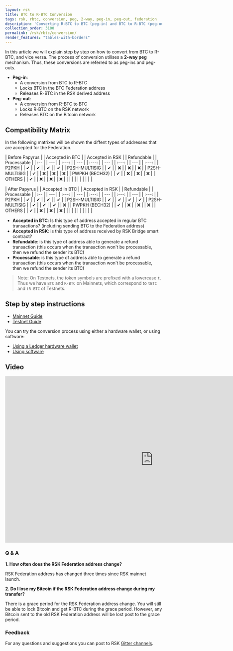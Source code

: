 ```yaml
---
layout: rsk
title: BTC to R-BTC Conversion
tags: rsk, rbtc, conversion, peg, 2-way, peg-in, peg-out, federation
description: 'Converting R-BTC to BTC (peg-in) and BTC to R-BTC (peg-out), for both Mainnet and Testnet.'
collection_order: 3100
permalink: /rsk/rbtc/conversion/
render_features: "tables-with-borders"
---
```


In this article we will explain step by step on how to convert from BTC to R-BTC, and vice versa.
The process of conversion utilises a **2-way peg** mechanism.
Thus, these conversions are referred to as peg-ins and peg-outs.

- **Peg-in**:
  - A conversion from BTC to R-BTC
  - Locks BTC in the BTC Federation address
  - Releases R-BTC in the RSK derived address
- **Peg-out**:
  - A conversion from R-BTC to BTC
  - Locks R-BTC on the RSK network
  - Releases BTC on the Bitcoin network


## Compatibility Matrix

In the following matrixes will be shown the diffent types of addresses that are accepted for the Federation.

| Before Papyrus | | Accepted in BTC | | Accepted in RSK | | Refundable | | Processable |
| :-- | | --- | | :---: | | --- | | :---: | | --- | | :---: | | --- | | :---: | 
| P2PKH  | | ✔ | | ✔ | | ✔ | | ✔ |
| P2SH-MULTISIG  | | ✔ | | ❌ | | ❌ | | ❌ |
| P2SH-MULTISIG  | | ✔ | | ❌ | | ❌ | | ❌ |
| PWPKH (BECH32)  | | ✔ | | ❌ | | ❌ | | ❌ |
| OTHERS  | | ✔ | | ❌ | | ❌ | | ❌ |
|  | |  | |  | |  | |  |

| After Papyrus | | Accepted in BTC | | Accepted in RSK | | Refundable | | Processable |
| :-- | | --- | | :---: | | --- | | :---: | | --- | | :---: | | --- | | :---: | 
| P2PKH  | | ✔ | | ✔ | | ✔ | | ✔ |
| P2SH-MULTISIG  | | ✔ | | ✔ | | ✔ | | ✔ |
| P2SH-MULTISIG  | | ✔ | | ✔ | | ✔ | | ❌ |
| PWPKH (BECH32)  | | ✔ | | ❌ | | ❌ | | ❌ |
| OTHERS  | | ✔ | | ❌ | | ❌ | | ❌ |
|  | |  | |  | |  | |  |

- **Accepted in BTC**: Is this type of address accepted in regular BTC transactions? (including sending BTC to the Federation address)
- **Accepted in RSK**: is this type of address received by RSK Bridge smart contract?
- **Refundable**: is this type of address able to generate a refund transaction (this occurs when the transaction won't be processable, then we refund the sender its BTC)
- **Processable**: is this type of address able to generate a refund transaction (this occurs when the transaction won't be processable, then we refund the sender its BTC)

> Note: On Testnets, the token symbols are prefixed with a lowercase `t`.
> Thus we have `BTC` and `R-BTC` on Mainnets,
> which correspond to `tBTC` and `tR-BTC` of Testnets.

## Step by step instructions

- [Mainnet Guide](/rsk/rbtc/conversion/networks/mainnet)
- [Testnet Guide](/rsk/rbtc/conversion/networks/testnet)

You can try the conversion process using either a hardware wallet, or using software:

- [Using a Ledger hardware wallet](/rsk/rbtc/conversion/with-ledger)
- [Using software](/rsk/rbtc/conversion/with-node-and-console)

## Video

<div class="video-container">
  <iframe width="949" height="534" src="https://www.youtube-nocookie.com/embed/1jdYVw8zLUg?cc_load_policy=1" frameborder="0" allow="accelerometer; autoplay; encrypted-media; gyroscope; picture-in-picture" allowfullscreen></iframe>
</div>

### Q & A

**1. How often does the RSK Federation address change?**

RSK Federation address has changed three times since RSK mainnet launch.

**2. Do I lose my Bitcoin if the RSK Federation address change during my transfer?**

There is a grace period for the RSK Federation address change. You will still be able to lock Bitcoin and get R-BTC during the grace period. However, any Bitcoin sent to the old RSK Federation address will be lost post to the grace period.

### Feedback

For any questions and suggestions you can post to RSK [Gitter channels](https://gitter.im/rsksmart/getting-started).
